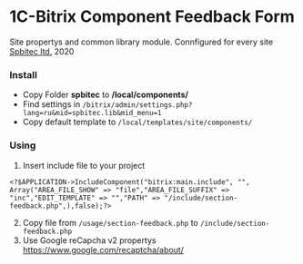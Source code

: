 # 1C-Bitrix Component Feedback Form
Site propertys and common library module. Connfigured for every site 
[Spbitec ltd.](http://spbitec.ru "Spbitec ltd.") 2020

### Install
* Copy Folder **spbitec** to **/local/components/**
* Find settings in `/bitrix/admin/settings.php?lang=ru&mid=spbitec.lib&mid_menu=1`
* Copy default template to  `/local/templates/site/components/`

### Using
1. Insert include file to your project

`<?$APPLICATION->IncludeComponent("bitrix:main.include", "", Array("AREA_FILE_SHOW" => "file","AREA_FILE_SUFFIX" => "inc","EDIT_TEMPLATE" => "","PATH" => "/include/section-feedback.php",),false);?>`

2. Copy file from `/usage/section-feedback.php` to  `/include/section-feedback.php`
3. Use Google reCapcha v2 propertys https://www.google.com/recaptcha/about/
